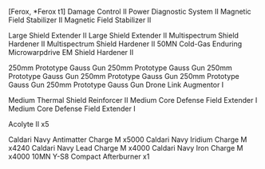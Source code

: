[Ferox, *Ferox t1] Damage Control II Power Diagnostic System II Magnetic Field Stabilizer II Magnetic Field Stabilizer II

Large Shield Extender II Large Shield Extender II Multispectrum Shield Hardener II Multispectrum Shield Hardener II 50MN Cold-Gas Enduring Microwarpdrive EM Shield Hardener II

250mm Prototype Gauss Gun 250mm Prototype Gauss Gun 250mm Prototype Gauss Gun 250mm Prototype Gauss Gun 250mm Prototype Gauss Gun 250mm Prototype Gauss Gun Drone Link Augmentor I

Medium Thermal Shield Reinforcer II Medium Core Defense Field Extender I Medium Core Defense Field Extender I

Acolyte II x5

Caldari Navy Antimatter Charge M x5000 Caldari Navy Iridium Charge M x4240 Caldari Navy Lead Charge M x4000 Caldari Navy Iron Charge M x4000 10MN Y-S8 Compact Afterburner x1